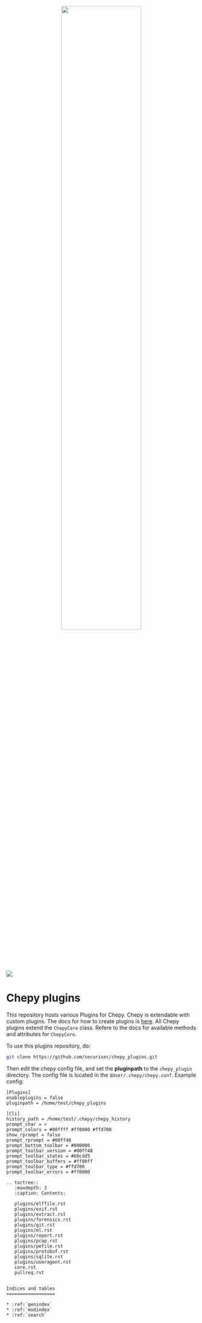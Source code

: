 <p align="center">
    <img src="https://raw.githubusercontent.com/securisec/chepy_plugins/master/logo.png" width="65%">
</p>

[![](https://img.shields.io/readthedocs/chepy-plugins.svg?logo=read-the-docs&label=Docs)](http://chepy-plugins.readthedocs.io/en/latest/)

# Chepy plugins
This repository hosts various Plugins for Chepy. Chepy is extendable with custom plugins. The docs for how to create plugins is [here](https://chepy.readthedocs.io/en/latest/plugins.html). All Chepy plugins extend the `ChepyCore` class. Refere to the docs for available methods and attributes for `ChepyCore`. 

To use this plugins repository, do:

```bash
git clone https://github.com/securisec/chepy_plugins.git
```

Then edit the chepy config file, and set the **pluginpath** to the `chepy_plugin` directory. The config file is located in the `$User/.chepy/chepy.conf`. Example config:

```
[Plugins]
enableplugins = false
pluginpath = /home/test/chepy_plugins

[Cli]
history_path = /home/test/.chepy/chepy_history
prompt_char = >
prompt_colors = #00ffff #ff0000 #ffd700
show_rprompt = false
prompt_rprompt = #00ff48
prompt_bottom_toolbar = #000000
prompt_toolbar_version = #00ff48
prompt_toolbar_states = #60cdd5
prompt_toolbar_buffers = #ff00ff
prompt_toolbar_type = #ffd700
prompt_toolbar_errors = #ff0000
```



```eval_rst
.. toctree::
   :maxdepth: 3
   :caption: Contents:

   plugins/elffile.rst
   plugins/exif.rst
   plugins/extract.rst
   plugins/forensics.rst
   plugins/git.rst
   plugins/ml.rst
   plugins/report.rst
   plugins/pcap.rst
   plugins/pefile.rst
   plugins/protobuf.rst
   plugins/sqlite.rst
   plugins/useragent.rst
   core.rst
   pullreq.rst


Indices and tables
==================

* :ref:`genindex`
* :ref:`modindex`
* :ref:`search`
```
